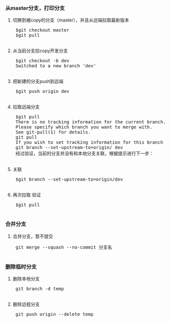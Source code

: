 



### 从master分支，打印分支
1. 切换到被copy的分支（master），并且从远端拉取最新版本 
	<pre>
	$git checkout master
	$git pull
	</pre>	

2. 从当前分支拉copy开发分支 <br>
	<pre>
	$git checkout -b dev
	Switched to a new branch 'dev'
	</pre>
3. 把新建的分支push到远端
	<pre>
	$git push origin dev
	</pre>
4. 拉取远端分支
	<pre>
	$git pull
	There is no tracking information for the current branch.
	Please specify which branch you want to merge with.
	See git-pull(1) for details.
	git pull <remote> <branch>
	If you wish to set tracking information for this branch you can do so with:
	git branch --set-upstream-to=origin/<branch> dev
	经过验证，当前的分支并没有和本地分支关联，根据提示进行下一步：
	</pre>
5. 关联
	<pre>
	$git branch --set-upstream-to=origin/dev
	</pre>
6. 再次拉取 验证
	<pre>
	$git pull
	</pre>

### 合并分支
1. 合并分支，暂不提交
	<pre>
	git merge --squash --no-commit 分支名
	</pre>


### 删除临时分支
1. 删除本地分支 
	<pre>
	git branch -d temp
	</pre>
2. 删除远程分支
	<pre>
	git push origin --delete temp
	</pre>










